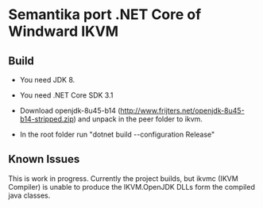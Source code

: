 # Semantika port .NET Core of Windward IKVM

## Build

- You need JDK 8.

- You need .NET Core SDK 3.1

- Download openjdk-8u45-b14 (http://www.frijters.net/openjdk-8u45-b14-stripped.zip) and unpack in the peer folder to ikvm.

- In the root folder run "dotnet build --configuration Release"

## Known Issues

This is work in progress. Currently the project builds, but ikvmc (IKVM Compiler) is unable to produce the IKVM.OpenJDK DLLs form the compiled java classes.
